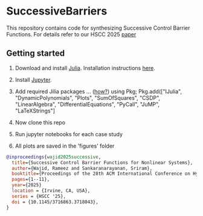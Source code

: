 # SuccessiveBarriers
This repository contains code for synthesizing Successive Control Barrier Functions. For details refer to our HSCC 2025 [paper](https://dl.acm.org/doi/pdf/10.1145/3716863.3718043)
## Getting started
1. Download and install [Julia](https://julialang.org/). Installation instructions [here](https://docs.julialang.org/en/v1/manual/installation/).
2. Install [Jupyter](https://jupyter.org/).
3. Add required Jilia packages ... ([how?](https://docs.julialang.org/en/v1/stdlib/Pkg/))
   using Pkg;
   Pkg.add(["IJulia", "DynamicPolynomials", "Plots", "SumOfSquares", "CSDP", "LinearAlgebra", "DifferentialEquations", "PyCall", "JuMP", "LaTeXStrings"]
   
4. Now clone this repo
5. Run jupyter notebooks for each case study
6. All plots are saved in the 'figures' folder

```bibtex
@inproceedings{wajid2025successive,
  title={Successive Control Barrier Functions for Nonlinear Systems},
  author={Wajid, Rameez and Sankaranarayanan, Sriram},
  booktitle={Proceedings of the 28th ACM International Conference on Hybrid Systems: Computation and Control},
  pages={1--11},
  year={2025}
  location = {Irvine, CA, USA},
  series = {HSCC '25},
  doi = {10.1145/3716863.3718043},
}
```
